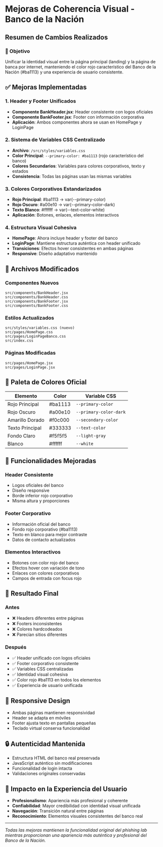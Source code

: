 # Mejoras de Coherencia Visual - Banco de la Nación

## Resumen de Cambios Realizados

### 🎯 Objetivo
Unificar la identidad visual entre la página principal (landing) y la página de banca por internet, manteniendo el color rojo característico del Banco de la Nación (#ba1113) y una experiencia de usuario consistente.

## ✅ Mejoras Implementadas

### 1. Header y Footer Unificados
- **Componente BankHeader.jsx**: Header consistente con logos oficiales
- **Componente BankFooter.jsx**: Footer con información corporativa
- **Aplicación**: Ambos componentes ahora se usan en HomePage y LoginPage

### 2. Sistema de Variables CSS Centralizado
- **Archivo**: `/src/styles/variables.css`
- **Color Principal**: `--primary-color: #ba1113` (rojo característico del banco)
- **Colores Secundarios**: Variables para colores corporativos, texto y estados
- **Consistencia**: Todas las páginas usan las mismas variables

### 3. Colores Corporativos Estandarizados
- **Rojo Principal**: #ba1113 → var(--primary-color)
- **Rojo Oscuro**: #a00e10 → var(--primary-color-dark)
- **Texto Blanco**: #ffffff → var(--text-color-white)
- **Aplicación**: Botones, enlaces, elementos interactivos

### 4. Estructura Visual Cohesiva
- **HomePage**: Ahora incluye header y footer del banco
- **LoginPage**: Mantiene estructura auténtica con header unificado
- **Transiciones**: Efectos hover consistentes en ambas páginas
- **Responsive**: Diseño adaptativo mantenido

## 📁 Archivos Modificados

### Componentes Nuevos
```
src/components/BankHeader.jsx
src/components/BankHeader.css
src/components/BankFooter.jsx
src/components/BankFooter.css
```

### Estilos Actualizados
```
src/styles/variables.css (nuevo)
src/pages/HomePage.css
src/pages/LoginPageBanco.css
src/index.css
```

### Páginas Modificadas
```
src/pages/HomePage.jsx
src/pages/LoginPage.jsx
```

## 🎨 Paleta de Colores Oficial

| Elemento | Color | Variable CSS |
|----------|-------|-------------|
| Rojo Principal | #ba1113 | `--primary-color` |
| Rojo Oscuro | #a00e10 | `--primary-color-dark` |
| Amarillo Dorado | #f0c000 | `--secondary-color` |
| Texto Principal | #333333 | `--text-color` |
| Fondo Claro | #f5f5f5 | `--light-gray` |
| Blanco | #ffffff | `--white` |

## 🔧 Funcionalidades Mejoradas

### Header Consistente
- Logos oficiales del banco
- Diseño responsive
- Borde inferior rojo corporativo
- Misma altura y proporciones

### Footer Corporativo
- Información oficial del banco
- Fondo rojo corporativo (#ba1113)
- Texto en blanco para mejor contraste
- Datos de contacto actualizados

### Elementos Interactivos
- Botones con color rojo del banco
- Efectos hover con variación de tono
- Enlaces con colores corporativos
- Campos de entrada con focus rojo

## 🚀 Resultado Final

### Antes
- ❌ Headers diferentes entre páginas
- ❌ Footers inconsistentes
- ❌ Colores hardcodeados
- ❌ Parecían sitios diferentes

### Después
- ✅ Header unificado con logos oficiales
- ✅ Footer corporativo consistente
- ✅ Variables CSS centralizadas
- ✅ Identidad visual cohesiva
- ✅ Color rojo #ba1113 en todos los elementos
- ✅ Experiencia de usuario unificada

## 📱 Responsive Design
- Ambas páginas mantienen responsividad
- Header se adapta en móviles
- Footer ajusta texto en pantallas pequeñas
- Teclado virtual conserva funcionalidad

## 🔒 Autenticidad Mantenida
- Estructura HTML del banco real preservada
- JavaScript auténtico sin modificaciones
- Funcionalidad de login intacta
- Validaciones originales conservadas

## 🎯 Impacto en la Experiencia del Usuario
- **Profesionalismo**: Apariencia más profesional y coherente
- **Confiabilidad**: Mayor credibilidad con identidad visual unificada
- **Navegación**: Transición natural entre páginas
- **Reconocimiento**: Elementos visuales consistentes del banco real

---

*Todas las mejoras mantienen la funcionalidad original del phishing lab mientras proporcionan una apariencia más auténtica y profesional del Banco de la Nación.*